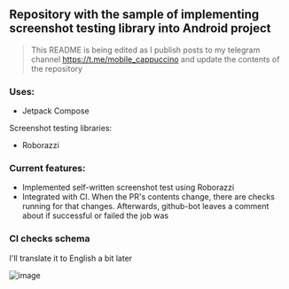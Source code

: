 ## Repository with the sample of implementing screenshot testing library into Android project

> This README is being edited as I publish posts to my telegram channel https://t.me/mobile_cappuccino and update the contents of the repository

### Uses:
- Jetpack Compose

Screenshot testing libraries:
- Roborazzi

### Current features:
- Implemented self-written screenshot test using Roborazzi
- Integrated with CI. When the PR's contents change, there are checks running for that changes. Afterwards, github-bot leaves a comment about if successful or failed the job was

### CI checks schema
I'll translate it to English a bit later

![image](https://github.com/user-attachments/assets/2ade982e-3e71-45e3-acd8-54ef3048db3a)
